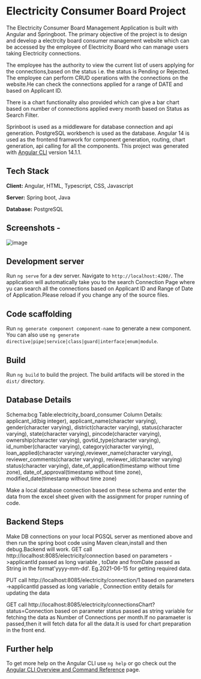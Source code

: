 # Electricity Consumer Board Project

The Electricity Consumer Board Management Application is built with Angular and Springboot. The primary objective of the project is to design and develop a electrcity board consumer management website which can be accessed by the employee of Electricity Board who can manage users taking Electricity connections.

The employee has the authority to view the current list of users applying for the connections,based on the status i.e. the status is Pending or Rejected. The employee can perform CRUD operations with the connections on the website.He can check the connections applied for a range of DATE and based on Applicant ID.

There is a chart functionality also provided which can give a bar chart based on number of connections applied every month based on Status as Search Filter.

Sprinboot is used as a middleware for database connection and api generation. PostgreSQL workbench is used as the database. Angular 14 is used as the frontend framwork for component generation, routing, chart generation, api calling for all the components. This project was generated with [Angular CLI](https://github.com/angular/angular-cli) version 14.1.1.

## Tech Stack

**Client:** Angular, HTML, Typescript, CSS, Javascript

**Server:** Spring boot, Java

**Database:** PostgreSQL

## Screenshots - 
![image](https://github.com/aakash13111997/Electricity-Board/assets/42501181/2501aaf0-3220-42ce-bf18-9ab964ffff00)


## Development server

Run `ng serve` for a dev server. Navigate to `http://localhost:4200/`. The application will automatically take you to the search Connection Page where yu can search all the connections based on Applicant ID and Range of Date of Application.Please reload if you change any of the source files.

## Code scaffolding

Run `ng generate component component-name` to generate a new component. You can also use `ng generate directive|pipe|service|class|guard|interface|enum|module`.

## Build

Run `ng build` to build the project. The build artifacts will be stored in the `dist/` directory.

## Database Details

Schema:bcg
Table:electricity_board_consumer
Column Details:
applicant_id(big integer),
applicant_name(character varying),
gender(character varying),
district(character varying),
status(character varying),
state(character varying),
pincode(character varying),
ownership(character varying),
govtid_type(character varying),
id_number(character varying),
category(character varying),
loan_applied(character varying),reviewer_name(character varying),
reviewer_comments(character varying),
reviewer_id(character varying)
status(character varying),
date_of_application(timestamp without time zone),
date_of_approval(timestamp without time zone),
modified_date(timestamp without time zone)

Make a local database connection based on these schema and enter the data from the excel sheet given with the assignment for proper running of code.

## Backend Steps

Make DB connections on your local PGSQL server as mentioned above and then run the spring boot code using Maven clean,install and then debug.Backend will work.
GET call http://localhost:8085/electricity/connection based on parameters ->applicantId passed as long variable , toDate and fromDate
passed as String in the format'yyyy-mm-dd'. Eg.2021-06-15 for getting required data.

PUT call http://localhost:8085/electricity/connection/1 based on parameters ->applicantId passed as long variable , Connection entity details for updating the data

GET call http://localhost:8085/electricity/connectionsChart?status=Connection based on parameter status passed as string variable for fetching the data as Number of Connections per month.If no paramaeter is passed,then it will fetch data for all the data.It is used for chart preparation in the front end.

## Further help

To get more help on the Angular CLI use `ng help` or go check out the [Angular CLI Overview and Command Reference](https://angular.io/cli) page.
